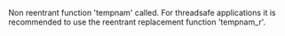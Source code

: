 Non reentrant function 'tempnam' called. For threadsafe applications it is recommended to use the reentrant replacement function 'tempnam_r'.